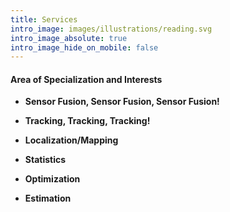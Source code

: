 ```yaml
---
title: Services
intro_image: images/illustrations/reading.svg
intro_image_absolute: true
intro_image_hide_on_mobile: false
---
```

#### Area of Specialization and Interests

*   **Sensor Fusion, Sensor Fusion, Sensor Fusion!**

*   **Tracking, Tracking, Tracking!**

*   **Localization/Mapping**

*   **Statistics**

*   **Optimization**

*   **Estimation**
